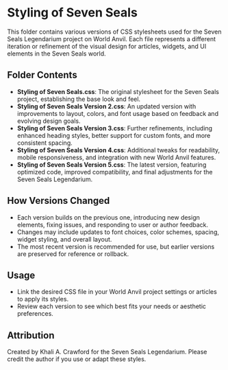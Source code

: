 # Styling of Seven Seals

This folder contains various versions of CSS stylesheets used for the Seven Seals Legendarium project on World Anvil. Each file represents a different iteration or refinement of the visual design for articles, widgets, and UI elements in the Seven Seals world.

## Folder Contents
- **Styling of Seven Seals.css**: The original stylesheet for the Seven Seals project, establishing the base look and feel.
- **Styling of Seven Seals Version 2.css**: An updated version with improvements to layout, colors, and font usage based on feedback and evolving design goals.
- **Styling of Seven Seals Version 3.css**: Further refinements, including enhanced heading styles, better support for custom fonts, and more consistent spacing.
- **Styling of Seven Seals Version 4.css**: Additional tweaks for readability, mobile responsiveness, and integration with new World Anvil features.
- **Styling of Seven Seals Version 5.css**: The latest version, featuring optimized code, improved compatibility, and final adjustments for the Seven Seals Legendarium.

## How Versions Changed
- Each version builds on the previous one, introducing new design elements, fixing issues, and responding to user or author feedback.
- Changes may include updates to font choices, color schemes, spacing, widget styling, and overall layout.
- The most recent version is recommended for use, but earlier versions are preserved for reference or rollback.

## Usage
- Link the desired CSS file in your World Anvil project settings or articles to apply its styles.
- Review each version to see which best fits your needs or aesthetic preferences.

## Attribution
Created by Khali A. Crawford for the Seven Seals Legendarium. Please credit the author if you use or adapt these styles.
